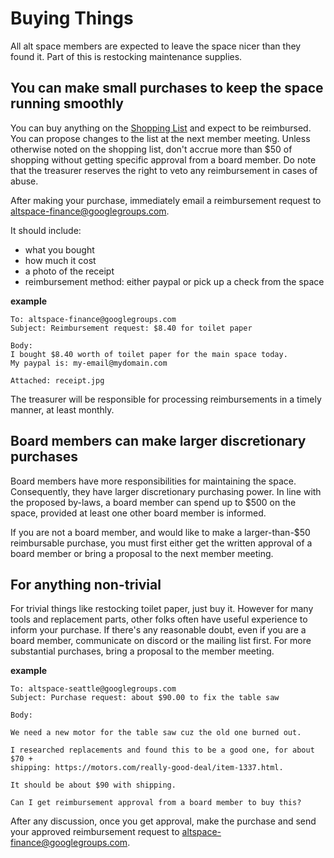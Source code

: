 # Buying Things

All alt space members are expected to leave the space nicer than they found it.
Part of this is restocking maintenance supplies.

## You can make small purchases to keep the space running smoothly

You can buy anything on the [Shopping
List](https://docs.google.com/spreadsheets/d/17nph-7mVd-YzlKXFxk2uTholVokZJ7OVb105P4w_eaY/edit?usp=sharing)
and expect to be reimbursed. You can propose changes to the list at the next
member meeting. Unless otherwise noted on the shopping list, don't accrue more
than $50 of shopping without getting specific approval from a board member. Do
note that the treasurer reserves the right to veto any reimbursement in cases
of abuse.

After making your purchase, immediately email a reimbursement request to
<altspace-finance@googlegroups.com>.

It should include:

- what you bought
- how much it cost
- a photo of the receipt
- reimbursement method: either paypal or pick up a check from the space

**example**

    To: altspace-finance@googlegroups.com
    Subject: Reimbursement request: $8.40 for toilet paper

    Body:
    I bought $8.40 worth of toilet paper for the main space today.
    My paypal is: my-email@mydomain.com

    Attached: receipt.jpg

The treasurer will be responsible for processing reimbursements in a timely
manner, at least monthly.

## Board members can make larger discretionary purchases

Board members have more responsibilities for maintaining the space.
Consequently, they have larger discretionary purchasing power. In line with the
proposed by-laws, a board member can spend up to $500 on the space, provided at
least one other board member is informed.

If you are not a board member, and would like to make a larger-than-$50
reimbursable purchase, you must first either get the written approval of a
board member or bring a proposal to the next member meeting.

## For anything non-trivial

For trivial things like restocking toilet paper, just buy it. However for many
tools and replacement parts, other folks often have useful experience to inform
your purchase. If there's any reasonable doubt, even if you are a board member,
communicate on discord or the mailing list first. For more substantial
purchases, bring a proposal to the member meeting.

**example**

    To: altspace-seattle@googlegroups.com
    Subject: Purchase request: about $90.00 to fix the table saw

    Body:

    We need a new motor for the table saw cuz the old one burned out.

    I researched replacements and found this to be a good one, for about $70 +
    shipping: https://motors.com/really-good-deal/item-1337.html.

    It should be about $90 with shipping.

    Can I get reimbursement approval from a board member to buy this?


After any discussion, once you get approval, make the purchase and send your
approved reimbursement request to <altspace-finance@googlegroups.com>.

